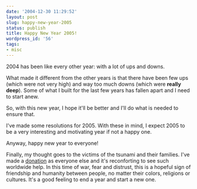 ```yaml
---
date: '2004-12-30 11:29:52'
layout: post
slug: happy-new-year-2005
status: publish
title: Happy New Year 2005!
wordpress_id: '56'
tags:
- misc
---
```


2004 has been like every other year: with a lot of ups and downs.  

What made it different from the other years is that there have been few ups (which were not very high) and way too much downs (which were **really deep**). Some of what I built for the last few years has fallen apart and I need to start anew.




So, with this new year, I hope it'll be better and I'll do what is needed to ensure that.  

I've made some resolutions for 2005. With these in mind, I expect 2005 to be a very interesting and motivating year if not a happy one.
  

Anyway, happy new year to everyone!





Finally, my thought goes to the victims of the tsunami and their families. I've made a [donation](http://www.ifrc.org/helpnow/donate/donate_response.asp) as everyone else and it's reconforting to see such worldwide help. In this time of war, fear and distrust, this is a hopeful sign of friendship and humanity between people, no matter their colors, religions or cultures. It's a good feeling to end a year and start a new one.
